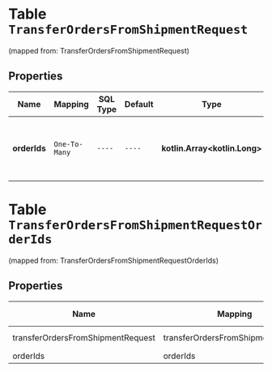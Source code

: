 
# Table `TransferOrdersFromShipmentRequest`
(mapped from: TransferOrdersFromShipmentRequest)

## Properties
Name | Mapping | SQL Type | Default | Type | Description | Notes
---- | ------- | -------- | ------- | ---- | ----------- | -----
**orderIds** | `One-To-Many` | `----` | `----`  | **kotlin.Array&lt;kotlin.Long&gt;** | Список заказов, которые вы не успеваете подготовить. | 


# **Table `TransferOrdersFromShipmentRequestOrderIds`**
(mapped from: TransferOrdersFromShipmentRequestOrderIds)

## Properties
Name | Mapping | SQL Type | Default | Type | Description | Notes
---- | ------- | -------- | ------- | ---- | ----------- | -----
transferOrdersFromShipmentRequest | transferOrdersFromShipmentRequest | long | | kotlin.Long | Primary Key | *one*
orderIds | orderIds | long | | kotlin.Long | Foreign Key | *many*



